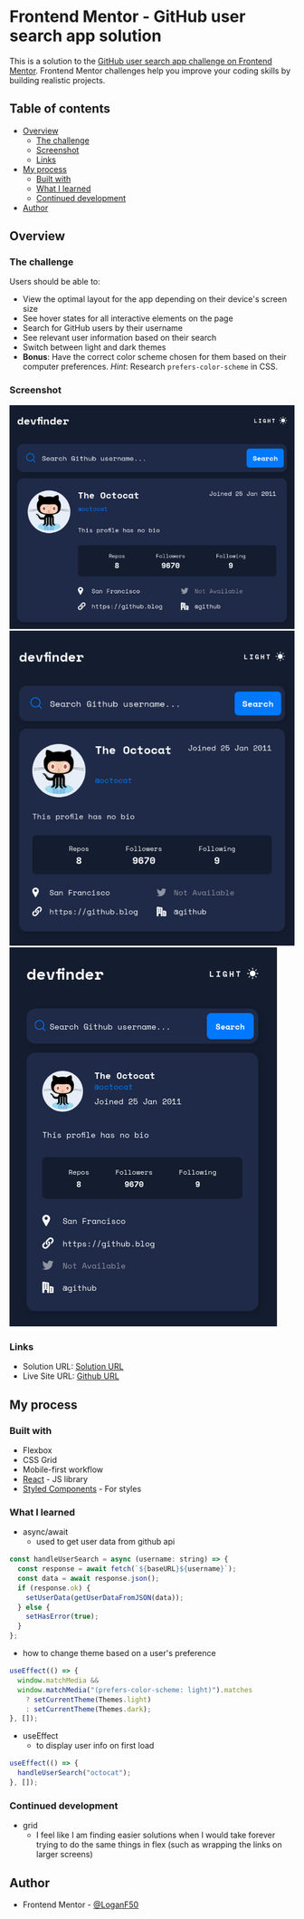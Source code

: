 # Frontend Mentor - GitHub user search app solution

This is a solution to the [GitHub user search app challenge on Frontend Mentor](https://www.frontendmentor.io/challenges/github-user-search-app-Q09YOgaH6). Frontend Mentor challenges help you improve your coding skills by building realistic projects.

## Table of contents

- [Overview](#overview)
  - [The challenge](#the-challenge)
  - [Screenshot](#screenshot)
  - [Links](#links)
- [My process](#my-process)
  - [Built with](#built-with)
  - [What I learned](#what-i-learned)
  - [Continued development](#continued-development)
- [Author](#author)

## Overview

### The challenge

Users should be able to:

- View the optimal layout for the app depending on their device's screen size
- See hover states for all interactive elements on the page
- Search for GitHub users by their username
- See relevant user information based on their search
- Switch between light and dark themes
- **Bonus**: Have the correct color scheme chosen for them based on their computer preferences. _Hint_: Research `prefers-color-scheme` in CSS.

### Screenshot

![](./public/screenshots/desktop.png)
![](./public/screenshots/tablet.png)
![](./public/screenshots/mobile.png)

### Links

- Solution URL: [Solution URL](https://your-solution-url.com)
- Live Site URL: [Github URL](https://loganf50.github.io/github-user-search/)

## My process

### Built with

- Flexbox
- CSS Grid
- Mobile-first workflow
- [React](https://reactjs.org/) - JS library
- [Styled Components](https://styled-components.com/) - For styles

### What I learned

- async/await
  - used to get user data from github api

```js
const handleUserSearch = async (username: string) => {
  const response = await fetch(`${baseURL}${username}`);
  const data = await response.json();
  if (response.ok) {
    setUserData(getUserDataFromJSON(data));
  } else {
    setHasError(true);
  }
};
```

- how to change theme based on a user's preference

```js
useEffect(() => {
  window.matchMedia &&
  window.matchMedia("(prefers-color-scheme: light)").matches
    ? setCurrentTheme(Themes.light)
    : setCurrentTheme(Themes.dark);
}, []);
```

- useEffect
  - to display user info on first load

```js
useEffect(() => {
  handleUserSearch("octocat");
}, []);
```

### Continued development

- grid
  - I feel like I am finding easier solutions when I would take forever trying to do the same things in flex (such as wrapping the links on larger screens)

## Author

- Frontend Mentor - [@LoganF50](https://www.frontendmentor.io/profile/LoganF50)
